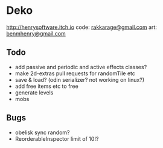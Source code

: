 # Deko

<http://henrysoftware.itch.io>
code: rakkarage@gmail.com
art: benmhenry@gmail.com

## Todo

- add passive and periodic and active effects classes?
- make 2d-extras pull requests for randomTile etc
- save & load? (odin serializer? not working on linux?)
- add free items etc to free
- generate levels
- mobs

## Bugs

- obelisk sync random?
- ReorderableInspector limit of 10!?
